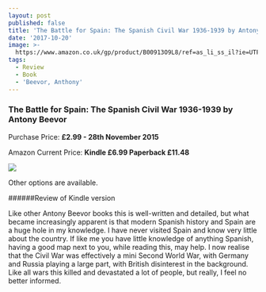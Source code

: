 ```yaml
---
layout: post
published: false
title: 'The Battle for Spain: The Spanish Civil War 1936-1939 by Antony Beevor'
date: '2017-10-20'
image: >-
  https://www.amazon.co.uk/gp/product/B00913O9L8/ref=as_li_ss_il?ie=UTF8&linkCode=li2&tag=jodenopublis-21&linkId=d4c8abb6d87087c48c3298fccda56c3d
tags:
  - Review
  - Book
  - 'Beevor, Anthony'
---
```


### The Battle for Spain: The Spanish Civil War 1936-1939 by Antony Beevor
Purchase Price: **£2.99 - 28th November 2015**

Amazon Current Price: **Kindle £6.99 Paperback £11.48**

<a href="https://www.amazon.co.uk/gp/product/B00913O9L8/ref=as_li_ss_il?ie=UTF8&linkCode=li2&tag=jodenopublis-21&linkId=d4c8abb6d87087c48c3298fccda56c3d" target="_blank"><img border="0" src="//ws-eu.amazon-adsystem.com/widgets/q?_encoding=UTF8&ASIN=B00913O9L8&Format=_SL160_&ID=AsinImage&MarketPlace=GB&ServiceVersion=20070822&WS=1&tag=jodenopublis-21" ></a><img src="https://ir-uk.amazon-adsystem.com/e/ir?t=jodenopublis-21&l=li2&o=2&a=B00913O9L8" width="1" height="1" border="0" alt="" style="border:none !important; margin:0px !important;" />

Other options are available.

######Review of Kindle version

Like other Antony Beevor books this is well-written and detailed, but what became increasingly apparent is that modern Spanish history and Spain are a huge hole in my knowledge.  I have never visited Spain and know very little about the country.  If like me you have little knowledge of anything Spanish, having a good map next to you, while reading this, may help.  I now realise that the Civil War was effectively a mini Second World War, with Germany and Russia playing a large part, with British disinterest in the background.  Like all wars this killed and devastated a lot of people, but really, I feel no better informed.